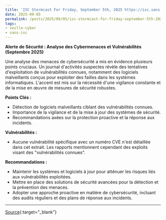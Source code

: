 ```yaml
---
title: 'ISC Stormcast For Friday, September 5th, 2025 https://isc.sans.edu/podcastdetail/9600, (Fri, Sep 5th)'
date: 2025-09-05
permalink: /posts/2025/09/05/isc-stormcast-for-friday-september-5th-2025-httpsiscsansedupodcastdetail9600-fri-sep-5th/
tags:
- veille-cyber
- sans-isc
---
```

**Alerte de Sécurité : Analyse des Cybermenaces et Vulnérabilités (Septembre 2025)**

Une analyse des menaces de cybersécurité a mis en évidence plusieurs points cruciaux. Un journal d'activités suspectes révèle des tentatives d'exploitation de vulnérabilités connues, notamment des logiciels malveillants conçus pour exploiter des failles dans les systèmes informatiques. L'accent est mis sur la nécessité d'une vigilance constante et de la mise en œuvre de mesures de sécurité robustes.

**Points Clés :**

*   Détection de logiciels malveillants ciblant des vulnérabilités connues.
*   Importance de la vigilance et de la mise à jour des systèmes de sécurité.
*   Recommandations axées sur la protection proactive et la réponse aux incidents.

**Vulnérabilités :**

*   Aucune vulnérabilité spécifique avec un numéro CVE n'est détaillée dans cet extrait. Les rapports mentionnent cependant des exploits visant des "vulnérabilités connues".

**Recommandations :**

*   Maintenir les systèmes et logiciels à jour pour atténuer les risques liés aux vulnérabilités exploitées.
*   Mettre en place des solutions de sécurité avancées pour la détection et la prévention des menaces.
*   Adopter une approche proactive en matière de cybersécurité, incluant des audits réguliers et des plans de réponse aux incidents.

---
[Source](https://isc.sans.edu/diary/rss/32260){:target="_blank"}
